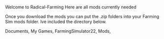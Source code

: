 Welcome to Radical-Farming
Here are all mods currently needed

Once you download the mods you can put the .zip folders into your Farming Sim mods folder. Ive included the directory below.

Documents,
My Games,
FarmingSimulator22, 
Mods,
